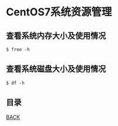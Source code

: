 # CentOS7系统资源管理

## 查看系统内存大小及使用情况

```shell
$ free -h
```

## 查看系统磁盘大小及使用情况

```shell
$ df -h
```

## 目录
[BACK](../../README.md)